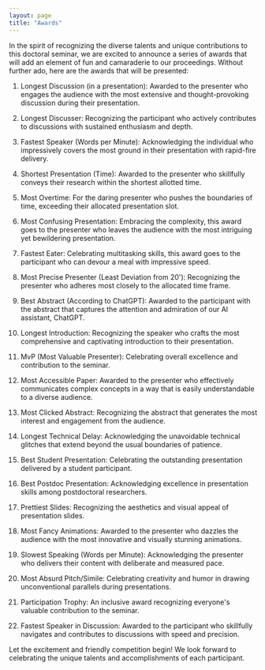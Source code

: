 ```yaml
---
layout: page
title: "Awards"
---
```

In the spirit of recognizing the diverse talents and unique contributions to this doctoral seminar, we are excited to announce a series of awards that will add an element of fun and camaraderie to our proceedings. Without further ado, here are the awards that will be presented:

1. Longest Discussion (in a presentation): Awarded to the presenter who engages the audience with the most extensive and thought-provoking discussion during their presentation.

2. Longest Discusser: Recognizing the participant who actively contributes to discussions with sustained enthusiasm and depth.

3. Fastest Speaker (Words per Minute): Acknowledging the individual who impressively covers the most ground in their presentation with rapid-fire delivery.

4. Shortest Presentation (Time): Awarded to the presenter who skillfully conveys their research within the shortest allotted time.

5. Most Overtime: For the daring presenter who pushes the boundaries of time, exceeding their allocated presentation slot.

6. Most Confusing Presentation: Embracing the complexity, this award goes to the presenter who leaves the audience with the most intriguing yet bewildering presentation.

7. Fastest Eater: Celebrating multitasking skills, this award goes to the participant who can devour a meal with impressive speed.

8. Most Precise Presenter (Least Deviation from 20'): Recognizing the presenter who adheres most closely to the allocated time frame.

9. Best Abstract (According to ChatGPT): Awarded to the participant with the abstract that captures the attention and admiration of our AI assistant, ChatGPT.

10. Longest Introduction: Recognizing the speaker who crafts the most comprehensive and captivating introduction to their presentation.

11. MvP (Most Valuable Presenter): Celebrating overall excellence and contribution to the seminar.

12. Most Accessible Paper: Awarded to the presenter who effectively communicates complex concepts in a way that is easily understandable to a diverse audience.

13. Most Clicked Abstract: Recognizing the abstract that generates the most interest and engagement from the audience.

14. Longest Technical Delay: Acknowledging the unavoidable technical glitches that extend beyond the usual boundaries of patience.

15. Best Student Presentation: Celebrating the outstanding presentation delivered by a student participant.

16. Best Postdoc Presentation: Acknowledging excellence in presentation skills among postdoctoral researchers.

17. Prettiest Slides: Recognizing the aesthetics and visual appeal of presentation slides.

18. Most Fancy Animations: Awarded to the presenter who dazzles the audience with the most innovative and visually stunning animations.

19. Slowest Speaking (Words per Minute): Acknowledging the presenter who delivers their content with deliberate and measured pace.

20. Most Absurd Pitch/Simile: Celebrating creativity and humor in drawing unconventional parallels during presentations.

21. Participation Trophy: An inclusive award recognizing everyone's valuable contribution to the seminar.

22. Fastest Speaker in Discussion: Awarded to the participant who skillfully navigates and contributes to discussions with speed and precision.

Let the excitement and friendly competition begin! We look forward to celebrating the unique talents and accomplishments of each participant.
